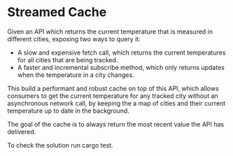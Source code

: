 # Streamed Cache

Given an API which returns the current temperature that is measured in different cities, exposing two ways to query it:
- A slow and expensive fetch call, which returns the current temperatures for all cities that are being tracked.
- A faster and incremental subscribe method, which only returns updates when the temperature in a city changes.

This build a performant and robust cache on top of this API, which allows consumers to get the current temperature for any tracked city without an asynchronous network call, by keeping the a map of cities and their current temperature up to date in the background.

The goal of the cache is to always return the most recent value the API has delivered.

To check the solution run cargo test.
